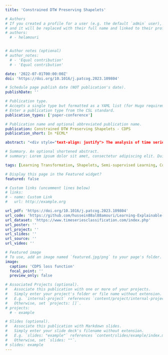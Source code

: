 ```yaml
---
title: 'Constrained DTW Preserving Shapelets'

# Authors
# If you created a profile for a user (e.g. the default `admin` user), write the username (folder name) here
# and it will be replaced with their full name and linked to their profile.
# authors:
  # - helamouri 


# Author notes (optional)
# author_notes:
  # - 'Equal contribution'
  # - 'Equal contribution'

date: '2022-07-01T00:00:00Z'
doi: 'https://doi.org/10.1016/j.patcog.2023.109804'

# Schedule page publish date (NOT publication's date).
publishDate: ''

# Publication type.
# Accepts a single type but formatted as a YAML list (for Hugo requirements).
# Enter a publication type from the CSL standard.
publication_types: ['paper-conference']

# Publication name and optional abbreviated publication name.
publication: Constrained DTW Preserving Shapelets - CDPS
publication_short: In *ECML*

abstract: "<div style="text-align: justify"> The analysis of time series for clustering and classification is becoming ever more popular because of the increasingly ubiquitous nature of IoT, satellite constellations, and handheld and smart-wearable devices, etc. The presence of phase shift, differences in sample duration, and/or compression and dilation of a signal means that Euclidean distance is unsuitable in many cases. As such, several similarity measures specific to time-series have been proposed, Dynamic Time Warping (DTW) being the most popular. Nevertheless, DTW does not respect the axioms of a metric and therefore Learning DTW-Preserving Shapelets (LDPS) have been developed to regain these properties by using the concept of shapelet transform. LDPS learns an unsupervised representation that models DTW distances using Euclidean distance in shapelet space. This article proposes constrained DTW-preserving shapelets (CDPS), in which a limited amount of user knowledge is available in the form of must link and cannot link constraints, to guide the representation such that it better captures the user’s interpretation of the data rather than the algorithm’s bias. Subsequently, any unconstrained algorithm can be applied, e.g. K-means clustering, k-NN classification, etc, to obtain a result that fulfils the constraints (without explicit knowledge of them). Furthermore, this representation is generalisable to out-of-sample data, overcoming the limitations of standard transductive constrained-clustering algorithms. CLDPS is shown to outperform the state-of-the-art constrained-clustering algorithms on multiple time-series datasets. <?div>

# Summary. An optional shortened abstract.
# summary: Lorem ipsum dolor sit amet, consectetur adipiscing elit. Duis posuere tellus ac convallis placerat. Proin tincidunt magna sed ex sollicitudin condimentum.

tags: [Learning Transformation, Shapelets, Semi-supervised Learning, Constrained Clustering, Time series]

# Display this page in the Featured widget?
featured: false

# Custom links (uncomment lines below)
# links:
# - name: Custom Link
#   url: http://example.org

url_pdf: 'https://doi.org/10.1016/j.patcog.2023.109804'
url_code: 'https://github.com/hussein88al88amouri/Learning-Explainable-Constrained-Transformation-For-Time-Series-Data'
url_dataset: 'https://www.timeseriesclassification.com/index.php'
url_poster: ''
url_project: ''
url_slides: ''
url_source: ''
url_video: ''

# Featured image
# To use, add an image named `featured.jpg/png` to your page's folder.
image:
  caption: 'CDPS loss function'
  focal_point: ''
  preview_only: false

# Associated Projects (optional).
#   Associate this publication with one or more of your projects.
#   Simply enter your project's folder or file name without extension.
#   E.g. `internal-project` references `content/project/internal-project/index.md`.
#   Otherwise, set `projects: []`.
# projects:
  # - example

# Slides (optional).
#   Associate this publication with Markdown slides.
#   Simply enter your slide deck's filename without extension.
#   E.g. `slides: "example"` references `content/slides/example/index.md`.
#   Otherwise, set `slides: ""`.
# slides: example
---
```


<!-- {{% callout note %}}
Click the _Cite_ button above to demo the feature to enable visitors to import publication metadata into their reference management software.
{{% /callout %}}

{{% callout note %}}
Create your slides in Markdown - click the _Slides_ button to check out the example.
{{% /callout %}}

Add the publication's **full text** or **supplementary notes** here. You can use rich formatting such as including [code, math, and images](https://docs.hugoblox.com/content/writing-markdown-latex/). -->
